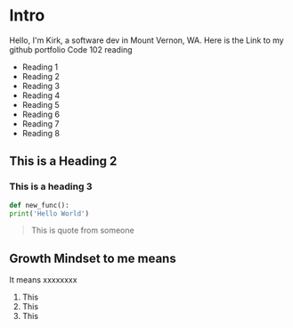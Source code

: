 # Intro
Hello, I'm Kirk, a software dev in Mount Vernon, WA. Here is the Link to my github portfolio
Code 102 reading

- Reading 1
- Reading 2
- Reading 3
- Reading 4
- Reading 5
- Reading 6
- Reading 7
- Reading 8

## This is a Heading 2
### This is a heading 3

```python
def new_func():
print('Hello World')
```
> This is quote from someone

## Growth Mindset to me means
It means xxxxxxxx
1. This
2. This
3. This
